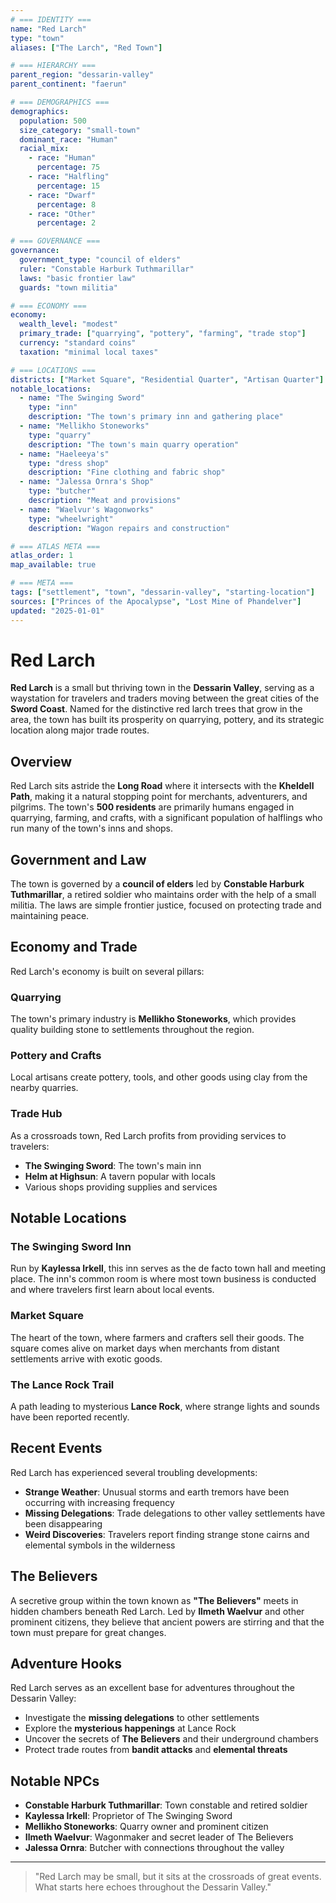 ```yaml
---
# === IDENTITY ===
name: "Red Larch"
type: "town"
aliases: ["The Larch", "Red Town"]

# === HIERARCHY ===
parent_region: "dessarin-valley"
parent_continent: "faerun"

# === DEMOGRAPHICS ===
demographics:
  population: 500
  size_category: "small-town"
  dominant_race: "Human"
  racial_mix:
    - race: "Human"
      percentage: 75
    - race: "Halfling"
      percentage: 15
    - race: "Dwarf"
      percentage: 8
    - race: "Other"
      percentage: 2

# === GOVERNANCE ===
governance:
  government_type: "council of elders"
  ruler: "Constable Harburk Tuthmarillar"
  laws: "basic frontier law"
  guards: "town militia"

# === ECONOMY ===
economy:
  wealth_level: "modest"
  primary_trade: ["quarrying", "pottery", "farming", "trade stop"]
  currency: "standard coins"
  taxation: "minimal local taxes"

# === LOCATIONS ===
districts: ["Market Square", "Residential Quarter", "Artisan Quarter"]
notable_locations:
  - name: "The Swinging Sword"
    type: "inn"
    description: "The town's primary inn and gathering place"
  - name: "Mellikho Stoneworks"
    type: "quarry"
    description: "The town's main quarry operation"
  - name: "Haeleeya's"
    type: "dress shop"
    description: "Fine clothing and fabric shop"
  - name: "Jalessa Ornra's Shop"
    type: "butcher"
    description: "Meat and provisions"
  - name: "Waelvur's Wagonworks"
    type: "wheelwright"
    description: "Wagon repairs and construction"

# === ATLAS META ===
atlas_order: 1
map_available: true

# === META ===
tags: ["settlement", "town", "dessarin-valley", "starting-location"]
sources: ["Princes of the Apocalypse", "Lost Mine of Phandelver"]
updated: "2025-01-01"
---
```


# Red Larch

**Red Larch** is a small but thriving town in the **Dessarin Valley**, serving as a waystation for travelers and traders moving between the great cities of the **Sword Coast**. Named for the distinctive red larch trees that grow in the area, the town has built its prosperity on quarrying, pottery, and its strategic location along major trade routes.

## Overview

Red Larch sits astride the **Long Road** where it intersects with the **Kheldell Path**, making it a natural stopping point for merchants, adventurers, and pilgrims. The town's **500 residents** are primarily humans engaged in quarrying, farming, and crafts, with a significant population of halflings who run many of the town's inns and shops.

## Government and Law

The town is governed by a **council of elders** led by **Constable Harburk Tuthmarillar**, a retired soldier who maintains order with the help of a small militia. The laws are simple frontier justice, focused on protecting trade and maintaining peace.

## Economy and Trade

Red Larch's economy is built on several pillars:

### Quarrying

The town's primary industry is **Mellikho Stoneworks**, which provides quality building stone to settlements throughout the region.

### Pottery and Crafts

Local artisans create pottery, tools, and other goods using clay from the nearby quarries.

### Trade Hub

As a crossroads town, Red Larch profits from providing services to travelers:

- **The Swinging Sword**: The town's main inn
- **Helm at Highsun**: A tavern popular with locals
- Various shops providing supplies and services

## Notable Locations

### The Swinging Sword Inn

Run by **Kaylessa Irkell**, this inn serves as the de facto town hall and meeting place. The inn's common room is where most town business is conducted and where travelers first learn about local events.

### Market Square

The heart of the town, where farmers and crafters sell their goods. The square comes alive on market days when merchants from distant settlements arrive with exotic goods.

### The Lance Rock Trail

A path leading to mysterious **Lance Rock**, where strange lights and sounds have been reported recently.

## Recent Events

Red Larch has experienced several troubling developments:

- **Strange Weather**: Unusual storms and earth tremors have been occurring with increasing frequency
- **Missing Delegations**: Trade delegations to other valley settlements have been disappearing
- **Weird Discoveries**: Travelers report finding strange stone cairns and elemental symbols in the wilderness

## The Believers

A secretive group within the town known as **"The Believers"** meets in hidden chambers beneath Red Larch. Led by **Ilmeth Waelvur** and other prominent citizens, they believe that ancient powers are stirring and that the town must prepare for great changes.

## Adventure Hooks

Red Larch serves as an excellent base for adventures throughout the Dessarin Valley:

- Investigate the **missing delegations** to other settlements
- Explore the **mysterious happenings** at Lance Rock
- Uncover the secrets of **The Believers** and their underground chambers
- Protect trade routes from **bandit attacks** and **elemental threats**

## Notable NPCs

- **Constable Harburk Tuthmarillar**: Town constable and retired soldier
- **Kaylessa Irkell**: Proprietor of The Swinging Sword
- **Mellikho Stoneworks**: Quarry owner and prominent citizen
- **Ilmeth Waelvur**: Wagonmaker and secret leader of The Believers
- **Jalessa Ornra**: Butcher with connections throughout the valley

---

> "Red Larch may be small, but it sits at the crossroads of great events. What starts here echoes throughout the Dessarin Valley."
